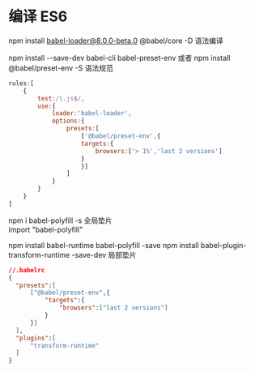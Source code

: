 # 编译 ES6


npm install babel-loader@8.0.0-beta.0 @babel/core -D
语法编译

npm install --save-dev babel-cli babel-preset-env
或者 npm install @babel/preset-env -S 
语法规范
```javascript 1.8
rules:[
    {
        test:/\.js$/,
        use:{
            loader:'babel-loader',
            options:{
                presets:[
                    ['@babel/preset-env',{
                    targets:{
                        browsers:['> 1%','last 2 versions']
                    }
                    }]
                ]
            }
        }
    }
]
```
npm i babel-polyfill -s
全局垫片  
import "babel-polyfill"

npm install babel-runtime babel-polyfill -save
npm install babel-plugin-transform-runtime -save-dev
局部垫片
```json
//.babelrc
{
  "presets":[
      ["@babel/preset-env",{
          "targets":{
              "browsers":["last 2 versions"]
          }
      }]
  ],
  "plugins":[
      "transform-runtime"
  ]
}
```

